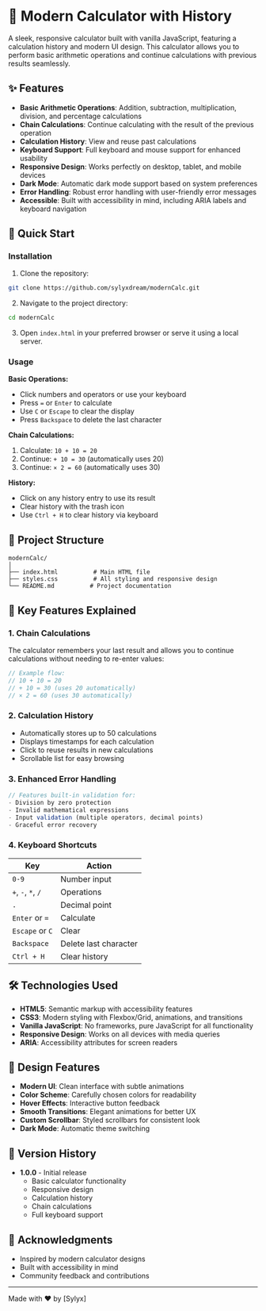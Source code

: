 # 🔢 Modern Calculator with History

A sleek, responsive calculator built with vanilla JavaScript, featuring a calculation history and modern UI design. This calculator allows you to perform basic arithmetic operations and continue calculations with previous results seamlessly.

## ✨ Features

- **Basic Arithmetic Operations**: Addition, subtraction, multiplication, division, and percentage calculations
- **Chain Calculations**: Continue calculating with the result of the previous operation
- **Calculation History**: View and reuse past calculations
- **Keyboard Support**: Full keyboard and mouse support for enhanced usability
- **Responsive Design**: Works perfectly on desktop, tablet, and mobile devices
- **Dark Mode**: Automatic dark mode support based on system preferences
- **Error Handling**: Robust error handling with user-friendly error messages
- **Accessible**: Built with accessibility in mind, including ARIA labels and keyboard navigation

## 🚀 Quick Start

### Installation

1. Clone the repository:
```bash
git clone https://github.com/sylyxdream/modernCalc.git
```

2. Navigate to the project directory:
```bash
cd modernCalc
```

3. Open `index.html` in your preferred browser or serve it using a local server.

### Usage

**Basic Operations:**
- Click numbers and operators or use your keyboard
- Press `=` or `Enter` to calculate
- Use `C` or `Escape` to clear the display
- Press `Backspace` to delete the last character

**Chain Calculations:**
1. Calculate: `10 + 10 = 20`
2. Continue: `+ 10 = 30` (automatically uses 20)
3. Continue: `× 2 = 60` (automatically uses 30)

**History:**
- Click on any history entry to use its result
- Clear history with the trash icon
- Use `Ctrl + H` to clear history via keyboard

## 📁 Project Structure

```
modernCalc/
│
├── index.html          # Main HTML file
├── styles.css          # All styling and responsive design
└── README.md          # Project documentation
```

## 🎯 Key Features Explained

### 1. Chain Calculations
The calculator remembers your last result and allows you to continue calculations without needing to re-enter values:

```javascript
// Example flow:
// 10 + 10 = 20
// + 10 = 30 (uses 20 automatically)
// × 2 = 60 (uses 30 automatically)
```

### 2. Calculation History
- Automatically stores up to 50 calculations
- Displays timestamps for each calculation
- Click to reuse results in new calculations
- Scrollable list for easy browsing

### 3. Enhanced Error Handling
```javascript
// Features built-in validation for:
- Division by zero protection
- Invalid mathematical expressions
- Input validation (multiple operators, decimal points)
- Graceful error recovery
```

### 4. Keyboard Shortcuts
| Key | Action |
|-----|--------|
| `0-9` | Number input |
| `+`, `-`, `*`, `/` | Operations |
| `.` | Decimal point |
| `Enter` or `=` | Calculate |
| `Escape` or `C` | Clear |
| `Backspace` | Delete last character |
| `Ctrl + H` | Clear history |

## 🛠️ Technologies Used

- **HTML5**: Semantic markup with accessibility features
- **CSS3**: Modern styling with Flexbox/Grid, animations, and transitions
- **Vanilla JavaScript**: No frameworks, pure JavaScript for all functionality
- **Responsive Design**: Works on all devices with media queries
- **ARIA**: Accessibility attributes for screen readers

## 🎨 Design Features

- **Modern UI**: Clean interface with subtle animations
- **Color Scheme**: Carefully chosen colors for readability
- **Hover Effects**: Interactive button feedback
- **Smooth Transitions**: Elegant animations for better UX
- **Custom Scrollbar**: Styled scrollbars for consistent look
- **Dark Mode**: Automatic theme switching

## 🔄 Version History

- **1.0.0** - Initial release
  - Basic calculator functionality
  - Responsive design
  - Calculation history
  - Chain calculations
  - Full keyboard support

## 🙏 Acknowledgments

- Inspired by modern calculator designs
- Built with accessibility in mind
- Community feedback and contributions

---

Made with ❤️ by [Sylyx]